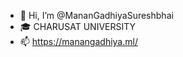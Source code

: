 - 👋 Hi, I’m @MananGadhiyaSureshbhai
- 🎓 CHARUSAT UNIVERSITY
- 📫 https://manangadhiya.ml/

<!---
MananGadhiyaSureshbhai/MananGadhiyaSureshbhai is a ✨ special ✨ repository because its `README.md` (this file) appears on your GitHub profile.
You can click the Preview link to take a look at your changes.
--->
